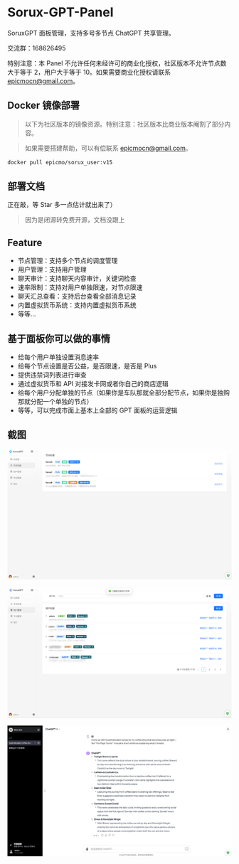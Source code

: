 # Sorux-GPT-Panel
SoruxGPT 面板管理，支持多号多节点 ChatGPT 共享管理。  

交流群：168626495  

特别注意：本 Panel 不允许任何未经许可的商业化授权，社区版本不允许节点数大于等于 2，用户大于等于 10。如果需要商业化授权请联系 epicmocn@gmail.com。  

## Docker 镜像部署
> 以下为社区版本的镜像资源。特别注意：社区版本比商业版本阉割了部分内容。  

> 如果需要搭建帮助，可以有偿联系 epicmocn@gmail.com。

```bash
docker pull epicmo/sorux_user:v15
```

## 部署文档

正在敲，等 Star 多一点估计就出来了）

> 因为是闭源转免费开源，文档没跟上

## Feature

- 节点管理：支持多个节点的调度管理
- 用户管理：支持用户管理
- 聊天审计：支持聊天内容审计，关键词检查
- 速率限制：支持对用户单独限速，对节点限速
- 聊天汇总查看：支持后台查看全部消息记录
- 内置虚拟货币系统：支持内置虚拟货币系统
- 等等...

## 基于面板你可以做的事情

- 给每个用户单独设置消息速率
- 给每个节点设置是否公益，是否限速，是否是 Plus
- 提供违禁词列表进行审查
- 通过虚拟货币和 API 对接发卡网或者你自己的商店逻辑
- 给每个用户分配单独的节点（如果你是车队那就全部分配节点，如果你是独购那就分配一个单独的节点）
- 等等，可以完成市面上基本上全部的 GPT 面板的运营逻辑

## 截图

![节点列表](1.png)

![用户管理](2.png)

![聊天界面](4.png)
